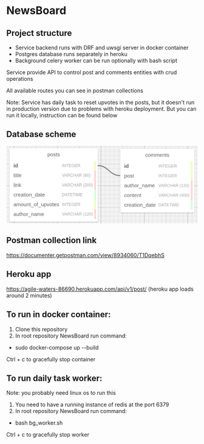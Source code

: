 # NewsBoard

## Project structure

- Service backend runs with DRF and uwsgi server in docker container
- Postgres database runs separately in heroku
- Background celery worker can be run optionally with bash script

Service provide API to control post and comments entities with 
crud operations 

All available routes you can see in postman collections

Note:
Service has daily task to reset upvotes in the posts,
but it doesn't run in production version due to problems with heroku
deployment. But you can run it locally, instruction can be found below

## Database scheme
![alt text](img/db_scheme.png)

## Postman collection link
https://documenter.getpostman.com/view/8934060/T1DqebhS

## Heroku app 
https://agile-waters-86690.herokuapp.com/api/v1/post/
(heroku app loads around 2 minutes)

## To run in docker container:

1) Clone this repository
2) In root repository NewsBoard run command:
- sudo docker-compose up --build

Ctrl + c to gracefully stop container

## To run daily task worker:
Note: you probably need linux os to run this
1) You need to have a running instance of redis at the port 6379
2) In root repository NewsBoard run command:
- bash bg_worker.sh

Ctrl + c to gracefully stop worker
